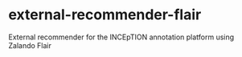 # external-recommender-flair
External recommender for the INCEpTION annotation platform using Zalando Flair
